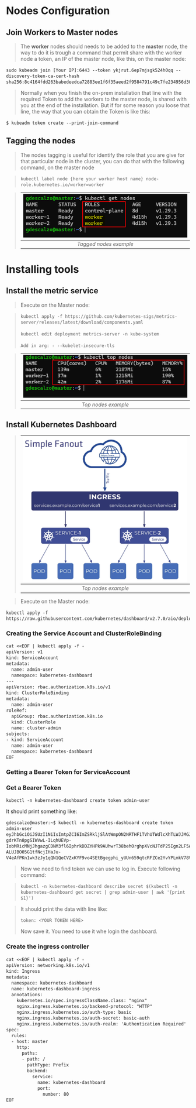 
# Nodes Configuration

## Join Workers to Master nodes

> The **worker** nodes should needs to be added to the **master** node, the way to do it is trough a command that permit share with the worker node a token, an IP of the master node, like this, on the master node:

```
sudo kubeadm join [Your IP]:6443 --token ykjrut.6ep7mjsgk524h0qq --discovery-token-ca-cert-hash sha256:8c4164fdd263babedeedca72883ee1f6f35aeed2f9584791c49c7fe234956d30
```

> Normally when you finish the on-prem installation that line with the required Token to add the workers to the master node, is shared with you at the end of the installation. But if for some reason you loose that line, the way that you can obtain the Token is like this:

```
$ kubeadm token create --print-join-command
```

## Tagging the nodes

> The nodes tagging is useful for identify the role that you are give for that particular node in the cluster, you can do that with the following command, on the master node

> ```
> kubectl label node {here your worker host name} node-role.kubernetes.io/worker=worker
> ```

> | ![k8s-tag.png](.\img\k8s-tag.png) |
> | :-: |
> | _Tagged nodes example_ |

# Installing tools 

## Install the metric service

> Execute on the Master node:

> ```
> kubectl apply -f https://github.com/kubernetes-sigs/metrics-server/releases/latest/download/components.yaml
>
> kubectl edit deployment metrics-server -n kube-system
>
> Add in arg: - --kubelet-insecure-tls
> ```

> | ![k8s-top.png](.\img\k8s-top.png) |
> | :-: |
> | _Top nodes example_ |

## Install Kubernetes Dashboard

> | ![k8s-ingress-arch.png](.\img\k8s-ingress-arch.png) |
> | :-: |
> | _Top nodes example_ |


> Execute on the Master node:

```
kubectl apply -f https://raw.githubusercontent.com/kubernetes/dashboard/v2.7.0/aio/deploy/recommended.yaml
```

### Creating the Service Account and ClusterRoleBinding

```
cat <<EOF | kubectl apply -f -
apiVersion: v1
kind: ServiceAccount
metadata:
  name: admin-user
  namespace: kubernetes-dashboard
---
apiVersion: rbac.authorization.k8s.io/v1
kind: ClusterRoleBinding
metadata:
  name: admin-user
roleRef:
  apiGroup: rbac.authorization.k8s.io
  kind: ClusterRole
  name: cluster-admin
subjects:
- kind: ServiceAccount
  name: admin-user
  namespace: kubernetes-dashboard
EOF
```

### Getting a Bearer Token for ServiceAccount


### Get a Bearer Token

```
kubectl -n kubernetes-dashboard create token admin-user
```

It should print something like:

```
gdescalzo@master:~$ kubectl -n kubernetes-dashboard create token admin-user
eyJhbGciOiJSUzI1NiIsImtpZCI6ImZSRkljSlAtWmpON2NRTHF1TVhUTWdlcXhTLWJJMGJXNGJEOEt0cXFVTVEifQ.eyJhdWQiOlsiaHR0cHM6Ly9rdWJlcm5ldGVzLmRlZmF1bHQuc3ZjLmNsdXN0ZXIubG9jYWwiXSwiZXhwIjoxNzExODIwNTQ1LCJpYXQiOjE3MTE4MTY5NDUsImlzcyI6Imh0dHBzOi8va3ViZXJuZXRlcy5kZWZhdWx0LnN2Yy5jbHVzdGVyLmxvY2FsIiwia3ViZXJuZXRlcy5pbyI6eyJuYW1lc3BhY2UiOiJrdWJlcm5ldGVzLWRhc2hib2FyZCIsInNlcnZpY2VhY2NvdW50Ijp7Im5hbWUiOiJhZG1pbi11c2VyIiwidWlkIjoiMmFjM2I3ZWItMWQyMy00YzgzLTliYmQtZmMyMmNlNjgwODUyIn19LCJuYmYiOjE3MTE4MTY5NDUsInN1YiI6InN5c3RlbTpzZXJ2aWNlYWNjb3VudDprdWJlcm5ldGVzLWRhc2hib2FyZDphZG1pbi11c2VyIn0.i91XF5Sbv5almOo_Yn6iWaI0qn2xm7WLR3vLUlHtrZoJ3L7sqZP5Bn6MzDaEdIUJR6ZT7zKfoKcyj4w9Dn7Moeor2-gdrKTn8pgSIWVwL-ILqhUEVp-IobMRicMNjJhgazgCDNM3fl6IphrkDDZYHPk9AUhwrT38behOrghpXVcNJTdP25Ign2LF5AF-ALUJBO05G1tfNcjIHaJu-V4eAfPKn1wk3zJy1qQN1QeCVZxKYF9vo4SEtBgegphi_yUUn659qtcRFZCe2YvYPLmkV78V2VSfFVfkw6C7OFX3XzI4lsUMym_MAoTaa5xF0bfDi9XMQoNifhx7ReauNzZ8VA

```

> Now we need to find token we can use to log in. Execute following command:

> ```
> kubectl -n kubernetes-dashboard describe secret $(kubectl -n kubernetes-dashboard get secret | grep admin-user | awk '{print $1}')
> ```

>It should print the data with line like:
>
> ```
> token: <YOUR TOKEN HERE>
> ```
> Now save it. You need to use it whe login the dashboard.

### Create the ingress controller

```
cat <<EOF | kubectl apply -f -
apiVersion: networking.k8s.io/v1
kind: Ingress
metadata:
  namespace: kubernetes-dashboard
  name: kubernetes-dashboard-ingress
  annotations:
    kubernetes.io/spec.ingressClassName.class: "nginx"
    nginx.ingress.kubernetes.io/backend-protocol: "HTTP"
    nginx.ingress.kubernetes.io/auth-type: basic
    nginx.ingress.kubernetes.io/auth-secret: basic-auth
    nginx.ingress.kubernetes.io/auth-realm: 'Authentication Required'
spec:
  rules:
  - host: master
    http:
      paths:
      - path: /
        pathType: Prefix
        backend:
          service:
            name: kubernetes-dashboard
            port:
              number: 80
EOF
```
